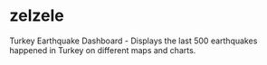 # zelzele
 Turkey Earthquake Dashboard - Displays the last 500 earthquakes happened in Turkey on different maps and charts.
